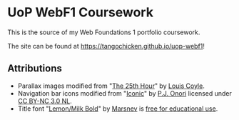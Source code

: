 # UoP WebF1 Coursework
This is the source of my Web Foundations 1 portfolio coursework.

The site can be found at https://tangochicken.github.io/uop-webf1!

## Attributions
* Parallax images modified from "[The 25th Hour](http://louie.co.nz/25th_hour/)" by [Louis Coyle](http://louie.co.nz/).
* Navigation bar icons modified from "[Iconic](https://github.com/somerandomdude/Iconic)" by [P.J. Onori](http://pjonori.com/) licensed under [CC BY-NC 3.0 NL](https://creativecommons.org/licenses/by-nc/3.0/nl/deed.en_GB).
* Title font "[Lemon/Milk Bold](https://www.dafont.com/lemon-milk.font)" by [Marsnev](http://www.marsnev.com/) is [free for educational use](http://blog.marsnev.com/p/faq.html).
